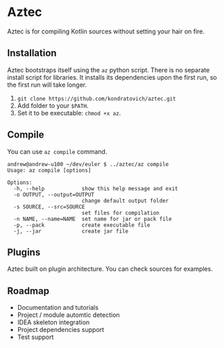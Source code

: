 # Aztec

Aztec is for compiling Kotlin sources without setting your hair on fire.

## Installation

Aztec bootstraps itself using the `az` python script. There is no separate install script for libraries. It installs its dependencies upon the first run, so the first run will take longer.

1. `git clone https://github.com/kondratovich/aztec.git`
2. Add folder to your `$PATH`.
3. Set it to be executable: `chmod +x az`.

## Compile

You can use `az compile` command.

    andrew@andrew-u100 ~/dev/euler $ ../aztec/az compile
    Usage: az compile [options]

    Options:
      -h, --help            show this help message and exit
      -o OUTPUT, --output=OUTPUT
                            change default output folder
      -s SOURCE, --src=SOURCE
                            set files for compilation
      -n NAME, --name=NAME  set name for jar or pack file
      -p, --pack            create executable file
      -j, --jar             create jar file

## Plugins

Aztec built on plugin architecture. You can check sources for examples.

## Roadmap

*    Documentation and tutorials
*    Project / module automtic detection
*    IDEA skeleton integration
*    Project dependencies support
*    Test support
